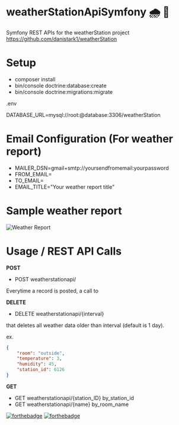 # weatherStationApiSymfony 🌧 🔌

Symfony REST APIs for the weatherStation project https://github.com/danistark1/weatherStation

# Setup

- composer install
- bin/console doctrine:database:create
- bin/console doctrine:migrations:migrate

.env

DATABASE_URL=mysql://root:@database:3306/weatherStation

# Email Configuration (For weather report)

- MAILER_DSN=gmail+smtp://yoursendfromemail:yourpassword
- FROM_EMAIL=
- TO_EMAIL=
- EMAIL_TITLE="Your weather report title"

# Sample weather report
![Weather Report](https://github.com/danistark1/weatherStationApiSymfony/blob/main/sampleEmail.png)

# Usage / REST API Calls

**POST**

- POST weatherstationapi/

Everytime a record is posted, a call to 

**DELETE**

- DELETE weatherstationapi/{interval}

that deletes all weather data older than interval (default is 1 day).

ex.
```json
{
    "room": "outside",
    "temperature": 3,
    "humidity": 45,
    "station_id": 6126
}
```

**GET**

- GET weatherstationapi/{station_ID} by_station_id
- GET weatherstationapi/{name} by_room_name

[![forthebadge](https://forthebadge.com/images/badges/0-percent-optimized.svg)](https://forthebadge.com)
[![forthebadge](https://forthebadge.com/images/badges/open-source.svg)](https://forthebadge.com)
